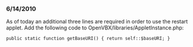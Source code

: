 ### 6/14/2010

As of today an additional three lines are required in order to use the restart applet. Add the following code to OpenVBX/libraries/AppletInstance.php:

`public static function getBaseURI()
{
	return self::$baseURI;
}
`